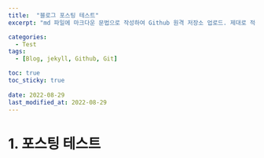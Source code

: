 ```yaml
---
title:  "블로그 포스팅 테스트"
excerpt: "md 파일에 마크다운 문법으로 작성하여 Github 원격 저장소 업로드. 제대로 적용되는지 확인 "

categories:
  - Test
tags:
  - [Blog, jekyll, Github, Git]

toc: true
toc_sticky: true
 
date: 2022-08-29
last_modified_at: 2022-08-29
---
```


# 1. 포스팅 테스트



